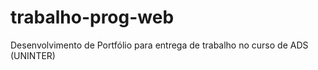 # trabalho-prog-web
 Desenvolvimento de Portfólio para entrega de trabalho no curso de ADS (UNINTER)
